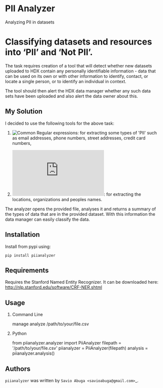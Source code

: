 PII Analyzer
===========
Analyzing PII in datasets


Classifying datasets and resources into ‘PII’ and ‘Not PII’.
===========

The task requires creation of a tool that will detect whether new datasets uploaded to HDX contain any personally
identifiable information - data that can be used on its own or with other information to identify, contact, or
locate a single person, or to identify an individual in context.

The tool should then alert the HDX data manager whether any such data sets have been uploaded
and also alert the data owner about this.

My Solution
----

I decided to use the following tools for the above task:

1. ![Common Regular expressions](https://github.com/madisonmay/CommonRegex): for extracting some types of 'PII' such as email addresses, phone numbers, street addresses,
   credit card numbers,

2. ![Stanford Named Entity Tagger](http://nlp.stanford.edu/software/CRF-NER.shtml): for extracting the locations, organizations and peoples names.


The analyzer opens the provided file, analyses it and returns a summary of the types of data that are in the provided dataset.
With this information the data manager can easily classify the data.


Installation
------------
Install from pypi using:

    pip install piianalyzer


Requirements
-----

Requires the Stanford Named Entity Recognizer. It can be downloaded here: http://nlp.stanford.edu/software/CRF-NER.shtml


Usage
-----

1. Command Line

    manage analyze /path/to/your/file.csv

2. Python

    from piianalyzer.analyzer import PiiAnalyzer
    filepath = '/path/to/your/file.csv'
    piianalyzer = PiiAnalyzer(filepath)
    analysis = piianalyzer.analysis()


Authors
-------

`piianalyzer` was written by `Savio Abuga <savioabuga@gmail.com>`_.